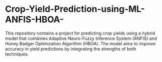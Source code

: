 # Crop-Yield-Prediction-using-ML-ANFIS-HBOA-
This repository contains a project for predicting crop yields using a hybrid model that combines Adaptive Neuro-Fuzzy Inference System (ANFIS) and Honey Badger Optimization Algorithm (HBOA). The model aims to improve accuracy in yield predictions by integrating the strengths of both techniques.
